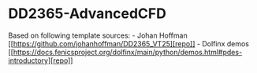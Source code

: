 # DD2365-AdvancedCFD

Based on following template sources:
    - Johan Hoffman [[https://github.com/johanhoffman/DD2365_VT25][repo]]
    - Dolfinx demos [[https://docs.fenicsproject.org/dolfinx/main/python/demos.html#pdes-introductory][repo]]

